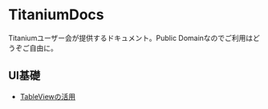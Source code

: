 TitaniumDocs
============

Titaniumユーザー会が提供するドキュメント。Public Domainなのでご利用はどうぞご自由に。

## UI基礎

- [TableViewの活用](ui/tableView.md)

